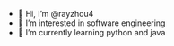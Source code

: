- 👋 Hi, I’m @rayzhou4
- 👀 I’m interested in software engineering
- 🌱 I’m currently learning python and java

<!---
rayzhou4/rayzhou4 is a ✨ special ✨ repository because its `README.md` (this file) appears on your GitHub profile.
You can click the Preview link to take a look at your changes.
--->
